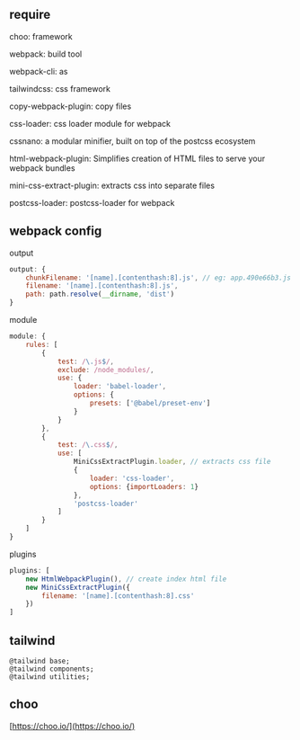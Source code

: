## require
choo: framework

webpack: build tool

webpack-cli: as

tailwindcss: css framework

copy-webpack-plugin: copy files

css-loader: css loader module for webpack

cssnano: a modular minifier, built on top of the postcss ecosystem

html-webpack-plugin: Simplifies creation of HTML files to serve your webpack bundles

mini-css-extract-plugin: extracts css into separate files

postcss-loader: postcss-loader for webpack


## webpack config
output
```js
output: {
    chunkFilename: '[name].[contenthash:8].js', // eg: app.490e66b3.js
    filename: '[name].[contenthash:8].js',
    path: path.resolve(__dirname, 'dist')
}
```

module
```js
module: {
    rules: [
        {
            test: /\.js$/,
            exclude: /node_modules/,
            use: {
                loader: 'babel-loader',
                options: {
                    presets: ['@babel/preset-env']
                }
            }
        },
        {
            test: /\.css$/,
            use: [
                MiniCssExtractPlugin.loader, // extracts css file
                {
                    loader: 'css-loader',
                    options: {importLoaders: 1}
                },
                'postcss-loader'
            ]
        }
    ]
}
```

plugins
```js
plugins: [
    new HtmlWebpackPlugin(), // create index html file
    new MiniCssExtractPlugin({
        filename: '[name].[contenthash:8].css'
    })
]
```

## tailwind
```
@tailwind base;
@tailwind components;
@tailwind utilities;
```

## choo
[https://choo.io/](https://choo.io/)
